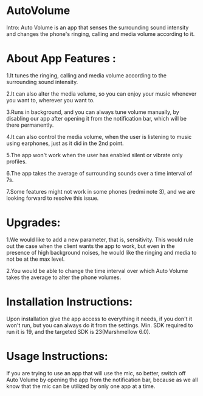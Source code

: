 # AutoVolume

Intro:
Auto Volume is an app that senses the surrounding sound intensity and changes the phone's ringing, calling and media volume according to it. 

# About App Features : 

1.It tunes the ringing, calling and media volume according to the surrounding sound intensity.

2.It can also alter the media volume, so you can enjoy your music whenever you want to, wherever you want to.

3.Runs in background, and you  can always tune volume manually, by disabling our app after opening it from the notification bar, which will be there permanently.

4.It can also control the media volume, when the user is listening to music using earphones, just as it did in the 2nd point.

5.The app won't work when the user has enabled silent or vibrate only profiles.

6.The app takes the average of surrounding sounds over a time interval of 7s.

7.Some features might not work in some phones (redmi note 3), and we are looking forward to resolve this issue.

# Upgrades:

1.We would like to add a new parameter, that is, sensitivity. This would rule out the case when the client wants the app to work, but even in the presence of high background noises, he would like the ringing and media to not be at the max level.

2.You would be able to change the time interval over which Auto Volume takes the average to alter the phone volumes.

# Installation Instructions:

Upon installation give the app access to everything it needs, if you don't it won't run, but you can always do it from the settings. Min. SDK required to run it is 19, and the targeted SDK is 23(Marshmellow 6.0).

# Usage Instructions:

If you are trying to use an app that will use the mic, so better, switch off Auto Volume by opening the app from the notification bar, because as we all know that the mic can be utilized by only one app at a time.


